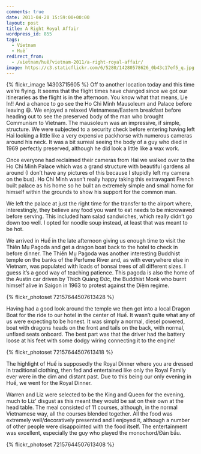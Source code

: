 ```yaml
---
comments: true
date: 2011-04-20 15:59:00+00:00
layout: post
title: A Right Royal Affair
wordpress_id: 855
tags:
  - Vietnam
  - Huế
redirect_from:
  - /vietnam/huế/vietnam-2011/a-right-royal-affair/
image: https://c3.staticflickr.com/6/5280/14280578626_0b43c17ef5_q.jpg
---
```


{% flickr_image 14303715605 %}
Off to another location today and this time we’re flying. It seems that the flight times have changed since
we got our itineraries as the flight is in the afternoon. You know what that means, Lie In!! And a chance to
go see the Ho Chi Minh Mausoleum and Palace before leaving :smile:. We enjoyed a relaxed Vietnamese/Eastern
breakfast before heading out to see the preserved body of the man who brought Communism to Vietnam. The
mausoleum was an impressive, if simple, structure. We were subjected to a security check before entering
having left Hai looking a little like a very expensive packhorse with numerous cameras around his neck. It
was a bit surreal seeing the body of a guy who died in 1969 perfectly preserved, although he did look a
little like a wax work.

Once everyone had reclaimed their cameras from Hai we walked over to the Ho Chi Minh Palace which was a
grand structure with beautiful gardens all around (I don’t have any pictures of this because I stupidly left
my camera on the bus). Ho Chi Minh wasn’t really happy taking this extravagant French built palace as his
home so he built an extremely simple and small home for himself within the grounds to show his support for
the common man.

We left the palace at just the right time for the transfer to the airport where, interestingly, they believe
any food you want to eat needs to be microwaved before serving. This included ham salad sandwiches, which
really didn’t go down too well. I opted for noodle soup instead, at least that was meant to be hot.

We arrived in Huế in the late afternoon giving us enough time to visit the Thiên Mụ Pagoda and get a dragon
boat back to the hotel to check in before dinner. The Thiên Mụ Pagoda was another interesting Buddhist
temple on the banks of the Perfume River and, as with everywhere else in Vietnam, was populated with loads
of bonsai trees of all different sizes. I guess it’s a good way of teaching patience. This pagoda is also
the home of the Austin car driven by Thích Quảng Đức, the Buddhist Monk who burnt himself alive in Saigon
in 1963 to protest against the Diệm regime.

{% flickr_photoset 72157644507613428 %}

Having had a good look around the temple we then got into a local Dragon Boat for the ride to our hotel in
the center of Huế. It wasn’t quite what any of us were expecting to be honest. It was simply a normal,
diesel powered, boat with dragons heads on the front and tails on the back, with normal, unfixed seats
onboard. The best part was that the driver had the battery loose at his feet with some dodgy wiring
connecting it to the engine!

{% flickr_photoset 72157644507613418 %}

The highlight of Huế is supposedly the Royal Dinner where you are dressed in traditional clothing, then fed
and entertained like only the Royal Family ever were in the dim and distant past. Due to this being our
only evening in Huế, we went for the Royal Dinner.

Warren and Liz were selected to be the King and Queen for the evening, much to Liz’ disgust as this meant
they would be sat on their own at the head table. The meal consisted of 11 courses, although, in the normal
Vietnamese way, all the courses blended together. All the food was extremely well/decoratively presented
and I enjoyed it, although a number of other people were disappointed with the food itself. The
entertainment was excellent, especially the guy who played the monochord/Đàn bầu.

{% flickr_photoset 72157644507613408 %}